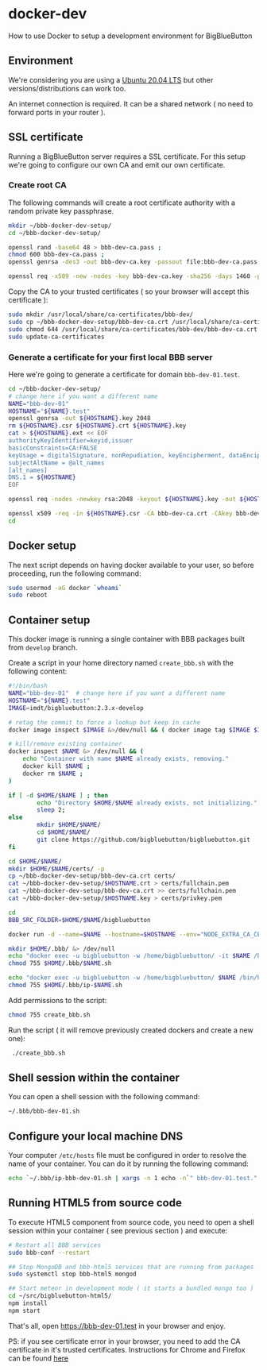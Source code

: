# docker-dev

How to use Docker to setup a development environment for BigBlueButton

## Environment

We're considering you are using a [Ubuntu 20.04 LTS](https://ubuntu.com/download/desktop) but other versions/distributions can work too.

An internet connection is required. It can be a shared network ( no need to forward ports in your router ).

## SSL certificate

Running a BigBlueButton server requires a SSL certificate. For this setup we're going to configure our own CA and emit our own certificate.

### Create root CA

The following commands will create a root certificate authority with a random private key passphrase.

```sh
mkdir ~/bbb-docker-dev-setup/
cd ~/bbb-docker-dev-setup/

openssl rand -base64 48 > bbb-dev-ca.pass ;
chmod 600 bbb-dev-ca.pass ;
openssl genrsa -des3 -out bbb-dev-ca.key -passout file:bbb-dev-ca.pass 2048 ;

openssl req -x509 -new -nodes -key bbb-dev-ca.key -sha256 -days 1460 -passin file:bbb-dev-ca.pass -out bbb-dev-ca.crt -subj "/C=CA/ST=BBB/L=BBB/O=BBB/OU=BBB/CN=BBB-DEV" ;
```

Copy the CA to your trusted certificates ( so your browser will accept this certificate ):

```sh
sudo mkdir /usr/local/share/ca-certificates/bbb-dev/
sudo cp ~/bbb-docker-dev-setup/bbb-dev-ca.crt /usr/local/share/ca-certificates/bbb-dev/
sudo chmod 644 /usr/local/share/ca-certificates/bbb-dev/bbb-dev-ca.crt
sudo update-ca-certificates
```

### Generate a certificate for your first local BBB server

Here we're going to generate a certificate for domain `bbb-dev-01.test`.

```sh
cd ~/bbb-docker-dev-setup/
# change here if you want a different name
NAME="bbb-dev-01"
HOSTNAME="${NAME}.test"
openssl genrsa -out ${HOSTNAME}.key 2048
rm ${HOSTNAME}.csr ${HOSTNAME}.crt ${HOSTNAME}.key
cat > ${HOSTNAME}.ext << EOF
authorityKeyIdentifier=keyid,issuer
basicConstraints=CA:FALSE
keyUsage = digitalSignature, nonRepudiation, keyEncipherment, dataEncipherment
subjectAltName = @alt_names
[alt_names]
DNS.1 = ${HOSTNAME}
EOF

openssl req -nodes -newkey rsa:2048 -keyout ${HOSTNAME}.key -out ${HOSTNAME}.csr -subj "/C=CA/ST=BBB/L=BBB/O=BBB/OU=BBB/CN=${HOSTNAME}" -addext "subjectAltName = DNS:${HOSTNAME}" 

openssl x509 -req -in ${HOSTNAME}.csr -CA bbb-dev-ca.crt -CAkey bbb-dev-ca.key -CAcreateserial -out ${HOSTNAME}.crt -days 825 -sha256 -passin file:bbb-dev-ca.pass -extfile ${HOSTNAME}.ext
cd
```

## Docker setup

The next script depends on having docker available to your user, so before proceeding, run the following command:

```sh
sudo usermod -aG docker `whoami`
sudo reboot
```


## Container setup

This docker image is running a single container with BBB packages built from `develop` branch.

Create a script in your home directory named `create_bbb.sh` with the following content:

```sh
#!/bin/bash
NAME="bbb-dev-01"  # change here if you want a different name
HOSTNAME="${NAME}.test"
IMAGE=imdt/bigbluebutton:2.3.x-develop

# retag the commit to force a lookup but keep in cache
docker image inspect $IMAGE &>/dev/null && ( docker image tag $IMAGE $IMAGE-previous ; docker image rm $IMAGE )

# kill/remove existing container
docker inspect $NAME &> /dev/null && (
    echo "Container with name $NAME already exists, removing."
    docker kill $NAME ;
    docker rm $NAME ;
)

if [ -d $HOME/$NAME ] ; then
        echo "Directory $HOME/$NAME already exists, not initializing."
        sleep 2;
else
        mkdir $HOME/$NAME/
        cd $HOME/$NAME/
        git clone https://github.com/bigbluebutton/bigbluebutton.git
fi

cd $HOME/$NAME/
mkdir $HOME/$NAME/certs/ -p
cp ~/bbb-docker-dev-setup/bbb-dev-ca.crt certs/
cat ~/bbb-docker-dev-setup/$HOSTNAME.crt > certs/fullchain.pem
cat ~/bbb-docker-dev-setup/bbb-dev-ca.crt >> certs/fullchain.pem
cat ~/bbb-docker-dev-setup/$HOSTNAME.key > certs/privkey.pem

cd
BBB_SRC_FOLDER=$HOME/$NAME/bigbluebutton

docker run -d --name=$NAME --hostname=$HOSTNAME --env="NODE_EXTRA_CA_CERTS=/usr/local/share/ca-certificates/bbb-dev/bbb-dev-ca.crt" --env="container=docker" --env="PATH=/usr/local/sbin:/usr/local/bin:/usr/sbin:/usr/bin:/sbin:/bin" --env="DEBIAN_FRONTEND=noninteractive" --volume="/var/run/docker.sock:/var/run/docker.sock:rw" --cap-add="NET_ADMIN" --privileged --volume="$HOME/$NAME/certs/:/local/certs:rw" --volume="/sys/fs/cgroup:/sys/fs/cgroup:ro" --volume="$BBB_SRC_FOLDER:/home/bigbluebutton/src:rw" --volume=docker_in_docker$NAME:/var/lib/docker -t $IMAGE

mkdir $HOME/.bbb/ &> /dev/null
echo "docker exec -u bigbluebutton -w /home/bigbluebutton/ -it $NAME /bin/bash  -l" > $HOME/.bbb/$NAME.sh
chmod 755 $HOME/.bbb/$NAME.sh

echo "docker exec -u bigbluebutton -w /home/bigbluebutton/ $NAME /bin/hostname --ip-address" > $HOME/.bbb/ip-$NAME.sh
chmod 755 $HOME/.bbb/ip-$NAME.sh
```

Add permissions to the script:

```sh
chmod 755 create_bbb.sh
```

Run the script ( it will remove previously created dockers and create a new one):

```sh
 ./create_bbb.sh
```

## Shell session within the container

You can open a shell session with the following command:

```sh
~/.bbb/bbb-dev-01.sh
```

## Configure your local machine DNS

Your computer `/etc/hosts` file must be configured in order to resolve the name of your container. You can do it by running the following command:

```sh
echo `~/.bbb/ip-bbb-dev-01.sh | xargs -n 1 echo -n`" bbb-dev-01.test." | sudo tee -a /etc/hosts
```

## Running HTML5 from source code

To execute HTML5 component from source code, you need to open a shell session within your container ( see previous section ) and execute:

```sh
# Restart all BBB services
sudo bbb-conf --restart

## Stop MongoDB and bbb-html5 services that are running from packages
sudo systemctl stop bbb-html5 mongod

## Start meteor in development mode ( it starts a bundled mongo too )
cd ~/src/bigbluebutton-html5/
npm install
npm start
```

That's all, open https://bbb-dev-01.test in your browser and enjoy.

PS: if you see certificate error in your browser, you need to add the CA certificate in it's trusted certificates. Instructions for Chrome and Firefox can be found [here](https://github.com/bigbluebutton/docker-dev/issues/1)
